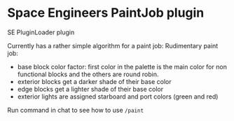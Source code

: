 # Space Engineers PaintJob plugin

SE PluginLoader plugin

Currently has a rather simple algorithm for a paint job:
Rudimentary paint job:
- base block color factor: first color in the palette is the main color for non functional blocks and the others are round robin.
- exterior blocks get a darker shade of their base color
- edge blocks get a lighter shade of their base color
- exterior lights are assigned starboard and port colors (green and red)

Run command in chat to see how to use
```/paint```